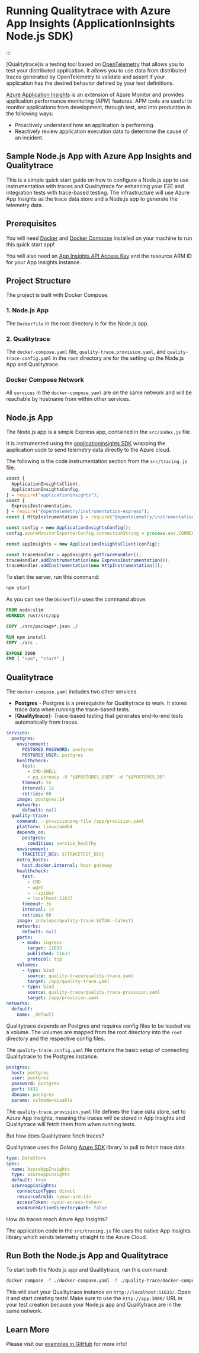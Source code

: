 # Running Qualitytrace with Azure App Insights (ApplicationInsights Node.js SDK)

<!--:::note
[Check out the source code on GitHub here.](https://github.com/kubeshop/tracetest/tree/main/examples/tracetest-azure-app-insights)-->
:::

[Qualitytrace]<!--(https://tracetest.io/) -->is a testing tool based on [OpenTelemetry](https://opentelemetry.io/) that allows you to test your distributed application. It allows you to use data from distributed traces generated by OpenTelemetry to validate and assert if your application has the desired behavior defined by your test definitions.

[Azure Application Insights](https://learn.microsoft.com/en-us/azure/azure-monitor/app/app-insights-overview) is an extension of Azure Monitor and provides application performance monitoring (APM) features. APM tools are useful to monitor applications from development, through test, and into production in the following ways:

- Proactively understand how an application is performing.
- Reactively review application execution data to determine the cause of an incident.

## Sample Node.js App with Azure App Insights and Qualitytrace

This is a simple quick start guide on how to configure a Node.js app to use instrumentation with traces and Qualitytrace for enhancing your E2E and integration tests with trace-based testing. The infrastructure will use Azure App Insights as the trace data store and a Node.js app to generate the telemetry data.

## Prerequisites

You will need [Docker](https://docs.docker.com/get-docker/) and [Docker Compose](https://docs.docker.com/compose/install/) installed on your machine to run this quick start app!

You will also need an [App Insights API Access Key](https://learn.microsoft.com/en-us/azure/azure-monitor/app/app-insights-azure-ad-api) and the resource ARM ID for your App Insights instance.

## Project Structure

The project is built with Docker Compose.

### 1. Node.js App

The `Dockerfile` in the root directory is for the Node.js app.

### 2. Qualitytrace

The `docker-compose.yaml` file, `quality-trace.provision.yaml`, and `quality-trace-config.yaml` in the `root` directory are for the setting up the Node.js App and Qualitytrace.

### Docker Compose Network

All `services` in the `docker-compose.yaml` are on the same network and will be reachable by hostname from within other services.

## Node.js App

The Node.js app is a simple Express app, contained in the `src/index.js` file.

It is instrumented using the [applicationinsights SDK](https://www.npmjs.com/package/applicationinsights) wrapping the application code to send telemetry data directly to the Azure cloud.

The following is the code instrumentation section from the `src/tracing.js` file.

```js
const {
  ApplicationInsightsClient,
  ApplicationInsightsConfig,
} = require("applicationinsights");
const {
  ExpressInstrumentation,
} = require("@opentelemetry/instrumentation-express");
const { HttpInstrumentation } = require("@opentelemetry/instrumentation-http");

const config = new ApplicationInsightsConfig();
config.azureMonitorExporterConfig.connectionString = process.env.CONNECTION_STRING;

const appInsights = new ApplicationInsightsClient(config);

const traceHandler = appInsights.getTraceHandler();
traceHandler.addInstrumentation(new ExpressInstrumentation());
traceHandler.addInstrumentation(new HttpInstrumentation());
```

To start the server, run this command:

```bash
npm start
```

As you can see the `Dockerfile` uses the command above.

```Dockerfile
FROM node:slim
WORKDIR /usr/src/app

COPY ./src/package*.json ./

RUN npm install
COPY ./src .

EXPOSE 3000
CMD [ "npm", "start" ]
```

## Qualitytrace

The `docker-compose.yaml` includes two other services.

- **Postgres** - Postgres is a prerequisite for Qualitytrace to work. It stores trace data when running the trace-based tests.
- [**Qualitytrace**]<!--(https://tracetest.io/) -->- Trace-based testing that generates end-to-end tests automatically from traces.

```yaml
services:
  postgres:
    environment:
      POSTGRES_PASSWORD: postgres
      POSTGRES_USER: postgres
    healthcheck:
      test:
        - CMD-SHELL
        - pg_isready -U "$$POSTGRES_USER" -d "$$POSTGRES_DB"
      timeout: 5s
      interval: 1s
      retries: 60
    image: postgres:14
    networks:
      default: null
  quality-trace:
    command: --provisioning-file /app/provision.yaml
    platform: linux/amd64
    depends_on:
      postgres:
        condition: service_healthy
    environment:
      TRACETEST_DEV: ${TRACETEST_DEV}
    extra_hosts:
      host.docker.internal: host-gateway
    healthcheck:
      test:
        - CMD
        - wget
        - --spider
        - localhost:11633
      timeout: 3s
      interval: 1s
      retries: 60
    image: intelops/quality-trace:${TAG:-latest}
    networks:
      default: null
    ports:
      - mode: ingress
        target: 11633
        published: 11633
        protocol: tcp
    volumes:
      - type: bind
        source: quality-trace/quality-trace.yaml
        target: /app/quality-trace.yaml
      - type: bind
        source: quality-trace/quality-trace-provision.yaml
        target: /app/provision.yaml
networks:
  default:
    name: _default
```

Qualitytrace depends on Postgres and requires config files to be loaded via a volume. The volumes are mapped from the root directory into the `root` directory and the respective config files.

The `quality-trace.config.yaml` file contains the basic setup of connecting Qualitytrace to the Postgres instance.

```yaml
postgres:
  host: postgres
  user: postgres
  password: postgres
  port: 5432
  dbname: postgres
  params: sslmode=disable
```

The `quality-trace.provision.yaml` file defines the trace data store, set to Azure App Insights, meaning the traces will be stored in App Insights and Qualitytrace will fetch them from when running tests.

But how does Qualitytrace fetch traces?

Qualitytrace uses the Golang [Azure SDK](https://learn.microsoft.com/en-us/azure/developer/go/) library to pull to fetch trace data.

```yaml
type: DataStore
spec:
  name: AzureAppInsights
  type: azureappinsights
  default: true
  azureappinsights:
    connectionType: direct
    resourceArmId: <your-arm-id>
    accessToken: <your-access-token>
    useAzureActiveDirectoryAuth: false
```

How do traces reach Azure App Insights?

The application code in the `src/tracing.js` file uses the native App Insights library which sends telemetry straight to the Azure Cloud.

## Run Both the Node.js App and Qualitytrace

To start both the Node.js app and Qualitytrace, run this command:

```bash
docker compose -f ./docker-compose.yaml -f ./quality-trace/docker-compose.yaml up -d
```

This will start your Qualitytrace instance on `http://localhost:11633/`. Open it and start creating tests!
Make sure to use the `http://app:3000/` URL in your test creation because your Node.js app and Qualitytrace are in the same network.

## Learn More

Please visit our [examples in GitHub](https://github.com/intelops/quality-trace/tree/main/examples) <!--and join our [Discord Community](https://discord.gg/8MtcMrQNbX)--> for more info!
